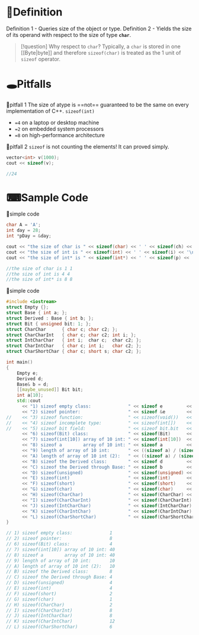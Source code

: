 # 📝Definition
Definition 1 - Queries size of the object or type.
Definition 2 - Yields the size of its operand with respect to the size of type **`char`**.

> [!question] Why respect to `char`?
> Typically, a `char` is stored in one [[Byte|byte]] and therefore `sizeof(char)` is treated as the 1 unit of `sizeof` operator.

# 🕳Pitfalls
📌pitfall 1
The size of atype is ==not== guaranteed to be the same on every implementation of C++. 
`sizeof(int)`
- `=4` on a laptop or desktop machine
- `=2` on embedded system processors
- `=8` on high-performance architecture

📌pitfall 2
`sizeof` is not counting the elements! It can proved simply.
```cpp
vector<int> v(1000);
cout << sizeof(v);

//24
```

# ⌨Sample Code
📌simple code
```cpp
char A = 'A';
int day = 28;
int *pDay = &day;

cout << "the size of char is " << sizeof(char) << ' ' << sizeof(ch) << '\n';
cout << "the size of int is " << sizeof(int) << ' ' << sizeof(i) << '\n';
cout << "the size of int* is " << sizeof(int*) << ' ' << sizeof(p) << '\n';

//the size of char is 1 1
//the size of int is 4 4
//the size of int* is 8 8
```


📌simple code
```cpp
#include <iostream>
struct Empty {};
struct Base { int a; };
struct Derived : Base { int b; };
struct Bit { unsigned bit: 1; };
struct CharChar      { char c; char c2; };
struct CharCharInt   { char c; char c2; int i; };
struct IntCharChar   { int i;  char c;  char c2; };
struct CharIntChar   { char c; int i;   char c2; };
struct CharShortChar { char c; short s; char c2; };

int main()
{
    Empty e;
    Derived d;
    Base& b = d;
    [[maybe_unused]] Bit bit;
    int a[10];
    std::cout
      << "1) sizeof empty class:              " << sizeof e         << '\n'
      << "2) sizeof pointer:                  " << sizeof &e        << '\n'
//    << "3) sizeof function:                 " << sizeof(void())   << '\n' // error
//    << "4) sizeof incomplete type:          " << sizeof(int[])    << '\n' // error
//    << "5) sizeof bit field:                " << sizeof bit.bit   << '\n' // error
      << "6) sizeof(Bit) class:               " << sizeof(Bit)      << '\n'
      << "7) sizeof(int[10]) array of 10 int: " << sizeof(int[10])  << '\n'
      << "8) sizeof a        array of 10 int: " << sizeof a         << '\n'
      << "9) length of array of 10 int:       " << ((sizeof a) / (sizeof *a))   << '\n'
      << "A) length of array of 10 int (2):   " << ((sizeof a) / (sizeof a[0])) << '\n'
      << "B) sizeof the Derived class:        " << sizeof d         << '\n'
      << "C) sizeof the Derived through Base: " << sizeof b         << '\n'
      << "D) sizeof(unsigned)                 " << sizeof(unsigned) << '\n'
      << "E) sizeof(int)                      " << sizeof(int)      << '\n'
      << "F) sizeof(short)                    " << sizeof(short)    << '\n'
      << "G) sizeof(char)                     " << sizeof(char)     << '\n'
      << "H) sizeof(CharChar)                 " << sizeof(CharChar) << '\n'
      << "I) sizeof(CharCharInt)              " << sizeof(CharCharInt) << '\n'
      << "J) sizeof(IntCharChar)              " << sizeof(IntCharChar) << '\n'
      << "K) sizeof(CharIntChar)              " << sizeof(CharIntChar) << '\n'
      << "L) sizeof(CharShortChar)            " << sizeof(CharShortChar) << '\n';
}

// 1) sizeof empty class:              1
// 2) sizeof pointer:                  8
// 6) sizeof(Bit) class:               4
// 7) sizeof(int[10]) array of 10 int: 40
// 8) sizeof a        array of 10 int: 40
// 9) length of array of 10 int:       10
// A) length of array of 10 int (2):   10
// B) sizeof the Derived class:        8
// C) sizeof the Derived through Base: 4
// D) sizeof(unsigned)                 4
// E) sizeof(int)                      4
// F) sizeof(short)                    2
// G) sizeof(char)                     1
// H) sizeof(CharChar)                 2
// I) sizeof(CharCharInt)              8
// J) sizeof(IntCharChar)              8
// K) sizeof(CharIntChar)              12
// L) sizeof(CharShortChar)            6
```
